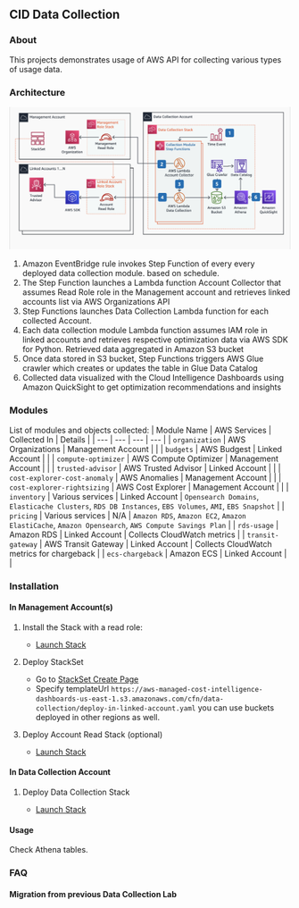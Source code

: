 ## CID Data Collection

### About

This projects demonstrates usage of AWS API for collecting various types of usage data.

### Architecture

![Architecture](/data-collection/images/archi.png)

1. Amazon EventBridge rule invokes Step Function of every every deployed data collection module. based on schedule.
2. The Step Function launches a Lambda function Account Collector that assumes Read Role role in the Management account and retrieves linked accounts list via AWS Organizations API
3. Step Functions launches Data Collection Lambda function for each collected Account.
4. Each data collection module Lambda function assumes IAM role in linked accounts and retrieves respective optimization data via AWS SDK for Python. Retrieved data aggregated in Amazon S3 bucket
5. Once data stored in S3 bucket, Step Functions triggers AWS Glue crawler which creates or updates the table in Glue Data Catalog
6. Collected data visualized with the Cloud Intelligence Dashboards using Amazon QuickSight to get optimization recommendations and insights


### Modules
List of modules and objects collected:
| Module Name                  | AWS Services          | Collected In        | Details  |
| ---                          |  ---                  | ---                 | ---      |
| `organization`               | AWS Organizations     | Management Account  |          |
| `budgets`                    | AWS Budgest           | Linked Account      |          |
| `compute-optimizer`          | AWS Compute Optimizer | Management Account  |          |
| `trusted-advisor`            | AWS Trusted Advisor   | Linked Account      |          |
| `cost-explorer-cost-anomaly` | AWS Anomalies         | Management Account  |          |
| `cost-explorer-rightsizing`  | AWS Cost Explorer     | Management Account  |          |
| `inventory`                  | Various services      | Linked Account      | `Opensearch Domains`, `Elasticache Clusters`, `RDS DB Instances`, `EBS Volumes`, `AMI`, `EBS Snapshot` |
| `pricing`                    | Various services      | N/A                 | `Amazon RDS`, `Amazon EC2`, `Amazon ElastiCache`, `Amazon Opensearch`, `AWS Compute Savings Plan` |
| `rds-usage`                  |  Amazon RDS           | Linked Account      | Collects CloudWatch metrics |
| `transit-gateway`            |  AWS Transit Gateway  | Linked Account      | Collects CloudWatch metrics for chargeback |
| `ecs-chargeback`             |  Amazon ECS           | Linked Account      |  |



### Installation

#### In Management Account(s)
1. Install the Stack with a read role:
   * [Launch Stack](https://console.aws.amazon.com/cloudformation/home#/stacks/create/review?&templateURL=https://aws-managed-cost-intelligence-dashboards-us-east-1.s3.amazonaws.com/cfn/data-collection/deploy-in-management-account.yaml&stackName=CidDataCollectionManagementAccountRole&param_DataCollectionAccountID=REPLACE%20WITH%20DATA%20COLLECTION%20ACCOUNT%20ID&param_IncludeTAModule=yes&param_IncludeRightsizingModule=no&param_IncludeCostAnomalyModule=yes&param_IncludeInventoryCollectorModule=yes&param_IncludeComputeOptimizerModule=yes&param_IncludeECSChargebackModule=no&param_IncludeRDSUtilizationModule=no&param_IncludeOrgDataModule=yes&param_IncludeBudgetsModule=yes&param_IncludeTransitGatewayModule=no)

2. Deploy StackSet
   * Go to [StackSet Create Page](https://console.aws.amazon.com/cloudformation/home#/stacksets/create)
   * Specify templateUrl `https://aws-managed-cost-intelligence-dashboards-us-east-1.s3.amazonaws.com/cfn/data-collection/deploy-in-linked-account.yaml` you can use buckets deployed in other regions as well.

3. Deploy Account Read Stack (optional)
   * [Launch Stack](https://console.aws.amazon.com/cloudformation/home#/stacks/create/review?&templateURL=https://aws-managed-cost-intelligence-dashboards-us-east-1.s3.amazonaws.com/cfn/data-collection/deploy-in-linked-account.yaml&stackName=CidDataCollectionManagementAccountRole&param_DataCollectionAccountID=REPLACE%20WITH%20DATA%20COLLECTION%20ACCOUNT%20ID&param_IncludeTAModule=yes&param_IncludeRightsizingModule=no&param_IncludeCostAnomalyModule=yes&param_IncludeInventoryCollectorModule=yes&param_IncludeComputeOptimizerModule=yes&param_IncludeECSChargebackModule=no&param_IncludeRDSUtilizationModule=no&param_IncludeOrgDataModule=yes&param_IncludeBudgetsModule=yes&param_IncludeTransitGatewayModule=no)


#### In Data Collection Account

1. Deploy Data Collection Stack

   * [Launch Stack](https://console.aws.amazon.com/cloudformation/home#/stacks/create/review?&templateURL=https://aws-managed-cost-intelligence-dashboards-us-east-1.s3.amazonaws.com/cfn/data-collection/deploy-data-collection.yaml&stackName=CidDataCollectionStack&param_ManagementAccountID=REPLACE%20WITH%20MANAGEMENT%20ACCOUNT%20ID&param_IncludeTAModule=yes&param_IncludeRightsizingModule=no&param_IncludeCostAnomalyModule=yes&param_IncludeInventoryCollectorModule=yes&param_IncludeComputeOptimizerModule=yes&param_IncludeECSChargebackModule=no&param_IncludeRDSUtilizationModule=no&param_IncludeOrgDataModule=yes&param_IncludeBudgetsModule=yes&param_IncludeTransitGatewayModule=no)

#### Usage
Check Athena tables.

### FAQ
#### Migration from previous Data Collection Lab


